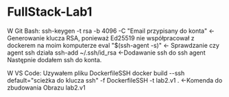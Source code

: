 # FullStack-Lab1
W Git Bash:
ssh-keygen -t rsa -b 4096 -C "Email przypisany do konta" <- Generowanie klucza RSA, ponieważ Ed25519 nie współpracował z dockerem na moim komputerze
eval "$(ssh-agent -s)"   <- Sprawdzanie czy agent ssh działa
ssh-add ~/.ssh/id_rsa   <-Dodawanie ssh do ssh agent
Następnie dodałem ssh do konta.


W VS Code:
Uzywałem pliku DockerfileSSH
docker build --ssh default="scieżka do klucza ssh" -f DockerfileSSH -t lab2.v1 . <-Komenda do zbudowania Obrazu lab2.v1
